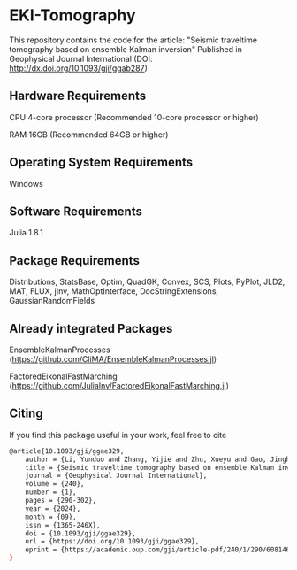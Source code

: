# EKI-Tomography
 This repository contains the code for the article: "Seismic traveltime tomography based on ensemble Kalman inversion" Published in Geophysical Journal International (DOI: http://dx.doi.org/10.1093/gji/ggab287)
## Hardware Requirements
CPU 4-core processor (Recommended 10-core processor or higher)

RAM 16GB (Recommended 64GB or higher)
## Operating System	Requirements
Windows
## Software Requirements
Julia	1.8.1
## Package Requirements
Distributions, StatsBase, Optim, QuadGK, Convex, SCS, Plots, PyPlot, JLD2, MAT, FLUX, jInv, MathOptInterface, DocStringExtensions, GaussianRandomFields
## Already integrated Packages
EnsembleKalmanProcesses (https://github.com/CliMA/EnsembleKalmanProcesses.jl)

FactoredEikonalFastMarching (https://github.com/JuliaInv/FactoredEikonalFastMarching.jl)
## Citing
If you find this package useful in your work, feel free to cite
```bash
@article{10.1093/gji/ggae329,
    author = {Li, Yunduo and Zhang, Yijie and Zhu, Xueyu and Gao, Jinghuai},
    title = {Seismic traveltime tomography based on ensemble Kalman inversion},
    journal = {Geophysical Journal International},
    volume = {240},
    number = {1},
    pages = {290-302},
    year = {2024},
    month = {09},
    issn = {1365-246X},
    doi = {10.1093/gji/ggae329},
    url = {https://doi.org/10.1093/gji/ggae329},
    eprint = {https://academic.oup.com/gji/article-pdf/240/1/290/60814646/ggae329.pdf},
}

